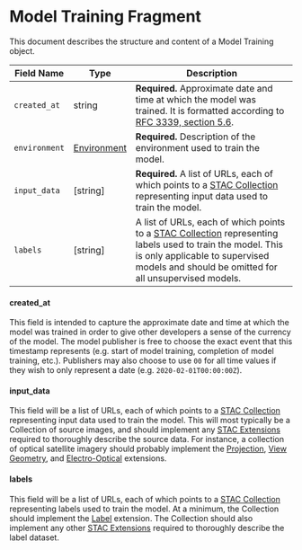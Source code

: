 # Model Training Fragment

This document describes the structure and content of a Model Training object.

| Field Name          | Type                | Description                                                           |
|---------------------|---------------------|-----------------------------------------------------------------------|
| `created_at`        | string              | **Required.** Approximate date and time at which the model was trained. It is formatted according to [RFC 3339, section 5.6].  |
| `environment`       | [Environment]       | **Required.** Description of the environment used to train the model.               |
| `input_data`        | [string]            | **Required.** A list of URLs, each of which points to a [STAC Collection] representing input data used to train the model. |
| `labels`            | [string]            | A list of URLs, each of which points to a [STAC Collection] representing labels used to train the model. This is only applicable to supervised models and should be omitted for all unsupervised models. |

#### created_at

This field is intended to capture the approximate date and time at which the model was trained in order to give other developers a sense of the currency of 
the model. The model publisher is free to choose the exact event that this timestamp represents (e.g. start of model training, completion of model training, etc.). Publishers 
may also choose to use `00` for all time values if they wish to only represent a date (e.g. `2020-02-01T00:00:00Z`).

#### input_data

This field will be a list of URLs, each of which points to a [STAC Collection] representing input data used to train the model. This will most typically be a Collection of source images, and should implement any [STAC Extensions] required to thoroughly describe the source data. For instance, a collection of optical satellite imagery should probably implement 
the [Projection], [View Geometry], and [Electro-Optical] extensions.

#### labels

This field will be a list of URLs, each of which points to a [STAC Collection] representing labels used to train the model. At a minimum, the Collection should implement the 
[Label] extension. The Collection should also implement any other [STAC Extensions] required to thoroughly describe the label dataset.

[RFC 3339, section 5.6]: https://tools.ietf.org/html/rfc3339#section-5.6
[STAC Collection]: https://github.com/radiantearth/stac-spec/tree/master/collection-spec
[Environment]: ../environment/environment-fragment.md
[STAC Extensions]: https://stac-extensions.github.io/
[Projection]: https://github.com/stac-extensions/projection
[View Geometry]: https://github.com/stac-extensions/view
[Electro-Optical]: https://github.com/stac-extensions/eo
[Label]: https://github.com/stac-extensions/label
